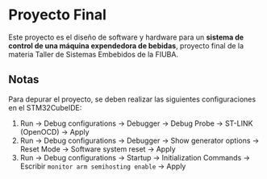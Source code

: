 # Proyecto Final
Este proyecto es el diseño de software y hardware para un **sistema de control de una máquina expendedora de bebidas**, proyecto final de la materia Taller de Sistemas Embebidos de la FIUBA.

## Notas
Para depurar el proyecto, se deben realizar las siguientes configuraciones en el STM32CubeIDE:
1. Run -> Debug configurations -> Debugger -> Debug Probe -> ST-LINK (OpenOCD) -> Apply
2. Run -> Debug configurations -> Debugger -> Show generator options -> Reset Mode -> Software system reset -> Apply
3. Run -> Debug configurations -> Startup -> Initialization Commands -> Escribir `monitor arm semihosting enable` -> Apply
